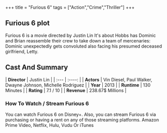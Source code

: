 +++
title = "Furious 6"
tags = ["Action","Crime","Thriller"]
+++
## Furious 6 plot
Furious 6 is a movie directed by Justin Lin It's about Hobbs has Dominic and Brian reassemble their crew to take down a team of mercenaries: Dominic unexpectedly gets convoluted also facing his presumed deceased girlfriend, Letty.
## Cast And Summary
| **Director**      | Justin Lin |
    | :---        |    :----:   |
    |  **Actors** | Vin Diesel, Paul Walker, Dwayne Johnson, Michelle Rodriguez |
    | **Year**   | 2013    |
    |  **Runtime** | 130 Minutes |
    |  **Rating** | 7.1 / 10 | 
    |  **Revenue** | 238.67$ Millions |
### How To Watch / Stream Furious 6
You can watch Furious 6 on Disney+.
Also, you can stream Furious 6 via purchasing or having a rent on any of those streaming platforms.
Amazon Prime Video, Netflix, Hulu, Vudu Or iTunes